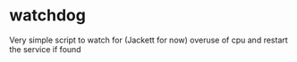 # watchdog
Very simple script to watch for (Jackett for now) overuse of cpu and restart the service if found

